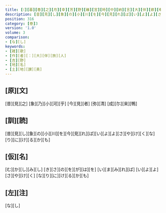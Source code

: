 ```yaml
---
title: [（][暮][春][之][月][幸][芳][野][離][宮][時][中][納][言][大][伴][卿][奉][勅][作][歌][一][首][并][短][歌] [[未][逕][奏][上][歌]][）][反][歌]
description: [昔][見][し][象][の][小][川][を][今][見][れ][ば][い][よ][よ][さ][や][け][く][な][り][に][け][る][か][も]
position: 316
category: [巻]3
version: '1.0'
volume: 3
comparison:
- [な][し]
keywords:
- [雑][歌]
- [作][者][：][大][伴][旅][人]
- [吉][野]
- [地][名]
- [土][地][讃][美]
---
```


## [原][文]

[昔][見][之] [象][乃][小][河][乎] [今][見][者] [弥][清] [成][尓][来][鴨]

## [訓][読]

[昔][見][し][象][の][小][川][を][今][見][れ][ば][い][よ][よ][さ][や][け][く][な][り][に][け][る][か][も]

## [仮][名]

[む][か][し][み][し] [き][さ][の][を][が][は][を] [い][ま][み][れ][ば] [い][よ][よ][さ][や][け][く] [な][り][に][け][る][か][も]

## [左][注]

[な][し]
